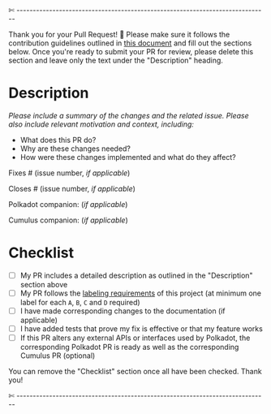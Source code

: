 

✄ -----------------------------------------------------------------------------

Thank you for your Pull Request! 🙏 Please make sure it follows the contribution guidelines outlined in [this document](./CONTRIBUTING.adoc) and fill out the sections below. Once you're ready to submit your PR for review, please delete this section and leave only the text under the "Description" heading.

# Description

*Please include a summary of the changes and the related issue. Please also include relevant motivation and context, including:*

- What does this PR do?
- Why are these changes needed?
- How were these changes implemented and what do they affect?

Fixes # (issue number, *if applicable*) 

Closes # (issue number, *if applicable*) 

Polkadot companion: (*if applicable*)

Cumulus companion: (*if applicable*)

# Checklist

- [ ] My PR includes a detailed description as outlined in the "Description" section above
- [ ] My PR follows the [labeling requirements](./CONTRIBUTING.adoc#merge-process) of this project (at minimum one label for each `A`, `B`, `C` and `D` required)
- [ ] I have made corresponding changes to the documentation (if applicable)
- [ ] I have added tests that prove my fix is effective or that my feature works
- [ ] If this PR alters any external APIs or interfaces used by Polkadot, the corresponding Polkadot PR is ready as well as the corresponding Cumulus PR (optional)

You can remove the "Checklist" section once all have been checked. Thank you!

✄ -----------------------------------------------------------------------------
